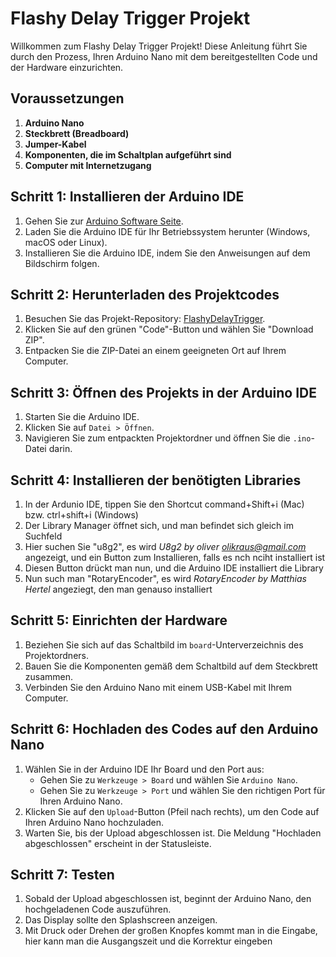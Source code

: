 # Flashy Delay Trigger Projekt

Willkommen zum Flashy Delay Trigger Projekt! Diese Anleitung führt Sie durch den Prozess, Ihren Arduino Nano mit dem bereitgestellten Code und der Hardware einzurichten.

## Voraussetzungen

1. **Arduino Nano**
2. **Steckbrett (Breadboard)**
3. **Jumper-Kabel**
4. **Komponenten, die im Schaltplan aufgeführt sind**
5. **Computer mit Internetzugang**

## Schritt 1: Installieren der Arduino IDE

1. Gehen Sie zur [Arduino Software Seite](https://www.arduino.cc/en/software).
2. Laden Sie die Arduino IDE für Ihr Betriebssystem herunter (Windows, macOS oder Linux).
3. Installieren Sie die Arduino IDE, indem Sie den Anweisungen auf dem Bildschirm folgen.

## Schritt 2: Herunterladen des Projektcodes

1. Besuchen Sie das Projekt-Repository: [FlashyDelayTrigger](https://github.com/DatBlaueHus/FlashyDelayTrigger/tree/master).
2. Klicken Sie auf den grünen "Code"-Button und wählen Sie "Download ZIP".
3. Entpacken Sie die ZIP-Datei an einem geeigneten Ort auf Ihrem Computer.

## Schritt 3: Öffnen des Projekts in der Arduino IDE

1. Starten Sie die Arduino IDE.
2. Klicken Sie auf `Datei > Öffnen`.
3. Navigieren Sie zum entpackten Projektordner und öffnen Sie die `.ino`-Datei darin.

## Schritt 4: Installieren der benötigten Libraries

1. In der Ardunio IDE, tippen Sie den Shortcut command+Shift+i (Mac) bzw. ctrl+shift+i (Windows)
2. Der Library Manager öffnet sich, und man befindet sich gleich im Suchfeld
3. Hier suchen Sie "u8g2", es wird *U8g2 by oliver <olikraus@gmail.com>* angezeigt, und ein Button zum Installieren, falls es nch nciht installiert ist
4. Diesen Button drückt man nun, und die Arduino IDE installiert die Library
5. Nun such man "RotaryEncoder", es wird *RotaryEncoder by Matthias Hertel* angeziegt, den man genauso installiert

## Schritt 5: Einrichten der Hardware

1. Beziehen Sie sich auf das Schaltbild im `board`-Unterverzeichnis des Projektordners.
2. Bauen Sie die Komponenten gemäß dem Schaltbild auf dem Steckbrett zusammen.
3. Verbinden Sie den Arduino Nano mit einem USB-Kabel mit Ihrem Computer.

## Schritt 6: Hochladen des Codes auf den Arduino Nano

1. Wählen Sie in der Arduino IDE Ihr Board und den Port aus:
    - Gehen Sie zu `Werkzeuge > Board` und wählen Sie `Arduino Nano`.
    - Gehen Sie zu `Werkzeuge > Port` und wählen Sie den richtigen Port für Ihren Arduino Nano.
2. Klicken Sie auf den `Upload`-Button (Pfeil nach rechts), um den Code auf Ihren Arduino Nano hochzuladen.
3. Warten Sie, bis der Upload abgeschlossen ist. Die Meldung "Hochladen abgeschlossen" erscheint in der Statusleiste.

## Schritt 7: Testen

1. Sobald der Upload abgeschlossen ist, beginnt der Arduino Nano, den hochgeladenen Code auszuführen.
2. Das Display sollte den Splashscreen anzeigen.
3. Mit Druck oder Drehen der großen Knopfes kommt man in die Eingabe, hier kann man die Ausgangszeit und die Korrektur eingeben
